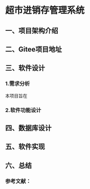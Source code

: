 # 超市进销存管理系统

## 一、项目架构介绍

## 二、Gitee项目地址

## 三、软件设计

### 1.需求分析

本项目旨在

### 2.软件功能设计

## 四、数据库设计

## 五、软件实现

## 六、总结

### 参考文献：